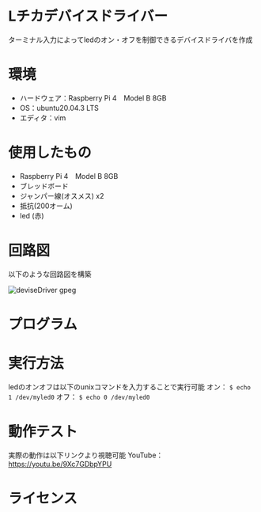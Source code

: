 # Lチカデバイスドライバー
ターミナル入力によってledのオン・オフを制御できるデバイスドライバを作成  
# 環境
* ハードウェア：Raspberry Pi 4　Model B 8GB
* OS：ubuntu20.04.3 LTS
* エディタ：vim
# 使用したもの
* Raspberry Pi 4　Model B 8GB
* ブレッドボード
* ジャンパー線(オスメス) x2
* 抵抗(200オーム)
* led (赤)
# 回路図
以下のような回路図を構築

![deviseDriver gpeg](https://user-images.githubusercontent.com/92129518/146563327-e8b30e4a-24e1-41f9-9b15-63aad8ad049f.png)
# プログラム
# 実行方法
ledのオンオフは以下のunixコマンドを入力することで実行可能
 オン： `$ echo 1 /dev/myled0`
 オフ： `$ echo 0 /dev/myled0`
# 動作テスト
実際の動作は以下リンクより視聴可能
YouTube： https://youtu.be/9Xc7GDbpYPU 
# ライセンス
